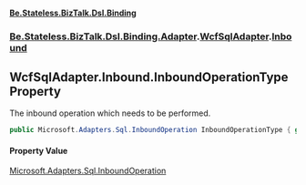 #### [Be.Stateless.BizTalk.Dsl.Binding](README.md 'README')
### [Be.Stateless.BizTalk.Dsl.Binding.Adapter](Be.Stateless.BizTalk.Dsl.Binding.Adapter.md 'Be.Stateless.BizTalk.Dsl.Binding.Adapter').[WcfSqlAdapter](WcfSqlAdapter.md 'Be.Stateless.BizTalk.Dsl.Binding.Adapter.WcfSqlAdapter').[Inbound](WcfSqlAdapter.Inbound.md 'Be.Stateless.BizTalk.Dsl.Binding.Adapter.WcfSqlAdapter.Inbound')

## WcfSqlAdapter.Inbound.InboundOperationType Property

The inbound operation which needs to be performed.

```csharp
public Microsoft.Adapters.Sql.InboundOperation InboundOperationType { get; set; }
```

#### Property Value
[Microsoft.Adapters.Sql.InboundOperation](https://docs.microsoft.com/en-us/dotnet/api/Microsoft.Adapters.Sql.InboundOperation 'Microsoft.Adapters.Sql.InboundOperation')